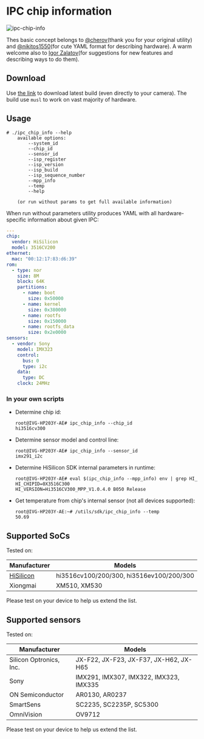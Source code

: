 # IPC chip information

![ipc-chip-info](https://github.com/OpenIPC/ipc_chip_info/workflows/ipc-chip-info/badge.svg)

Thes basic concept belongs to [@cherov](http://github.com/chertov)(thank you for
your original utility) and [@nikitos1550](https://github.com/nikitos1550/)(for
cute YAML format for describing hardware). A warm welcome also to [Igor
Zalatov](https://github.com/ZigFisher)(for suggestions for new features and
describing ways to do them).

## Download

Use [the
link](https://github.com/OpenIPC/ipc_chip_info/releases/download/latest/ipc_chip_info)
to download latest build (even directly to your camera). The build use `musl` to
work on vast majority of hardware.

## Usage

```
# ./ipc_chip_info --help
    available options:
        --system_id
        --chip_id
        --sensor_id
        --isp_register
        --isp_version
        --isp_build
        --isp_sequence_number
        --mpp_info
        --temp
        --help

    (or run without params to get full available information)
```

When run without parameters utility produces YAML with all hardware-specific
information about given IPC:

```yaml
---
chip:
  vendor: HiSilicon
  model: 3516CV200
ethernet:
  mac: "00:12:17:83:d6:39"
rom:
  - type: nor
    size: 8M
    block: 64K
    partitions:
      - name: boot
        size: 0x50000
      - name: kernel
        size: 0x380000
      - name: rootfs
        size: 0x150000
      - name: rootfs_data
        size: 0x2e0000
sensors:
  - vendor: Sony
    model: IMX323
    control:
      bus: 0
      type: i2c
    data:
      type: DC
    clock: 24MHz
```

### In your own scripts

* Determine chip id:

    ```
    root@IVG-HP203Y-AE# ipc_chip_info --chip_id
    hi3516cv300
    ```

* Determine sensor model and control line:

    ```
    root@IVG-HP203Y-AE# ipc_chip_info --sensor_id
    imx291_i2c
    ```

* Determine HiSilicon SDK internal parameters in runtime:

    ```
    root@IVG-HP203Y-AE# eval $(ipc_chip_info --mpp_info) env | grep HI_
    HI_CHIPID=0X3516C300
    HI_VERSION=Hi3516CV300_MPP_V1.0.4.0 B050 Release
    ```

* Get temperature from chip's internal sensor (not all devices supported):

    ```
    root@IVG-HP203Y-AE:~# /utils/sdk/ipc_chip_info --temp
    50.69
    ```

## Supported SoCs

Tested on:

|Manufacturer|Models|
|---|---|
|[HiSilicon](https://github.com/openIPC/camerasrnd/#chip-families-information)|hi3516cv100/200/300, hi3516ev100/200/300|
|Xiongmai|XM510, XM530|

Please test on your device to help us extend the list.

## Supported sensors

Tested on:

|Manufacturer           |Models                                 |
|-----------------------|---------------------------------------|
|Silicon Optronics, Inc.|JX-F22, JX-F23, JX-F37, JX-H62, JX-H65 |
|Sony                   |IMX291, IMX307, IMX322, IMX323, IMX335 |
|ON Semiconductor       |AR0130, AR0237                         |
|SmartSens              |SC2235, SC2235P, SC5300                |
|OmniVision             |OV9712                                 |

Please test on your device to help us extend the list.
